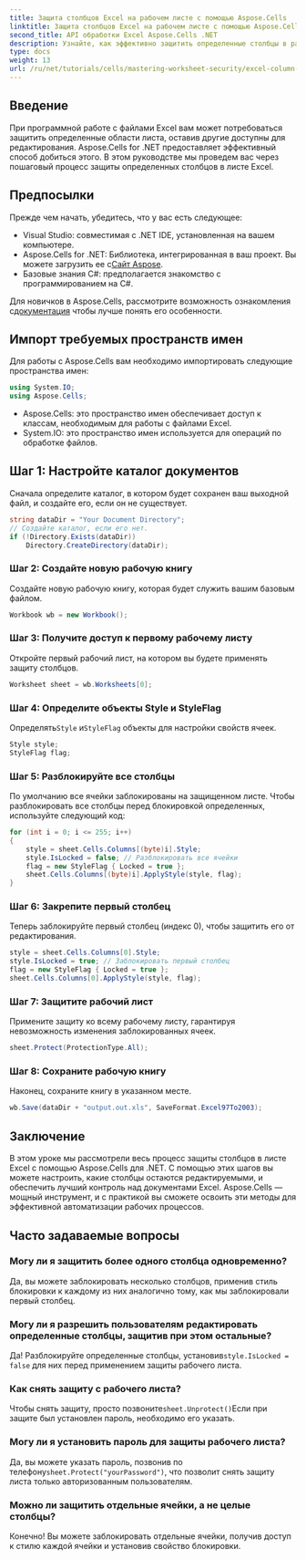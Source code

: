 ```yaml
---
title: Защита столбцов Excel на рабочем листе с помощью Aspose.Cells
linktitle: Защита столбцов Excel на рабочем листе с помощью Aspose.Cells
second_title: API обработки Excel Aspose.Cells .NET
description: Узнайте, как эффективно защитить определенные столбцы в рабочих листах Excel с помощью Aspose.Cells для .NET. Это пошаговое руководство охватывает все, от настройки среды до сохранения защищенных файлов Excel.
type: docs
weight: 13
url: /ru/net/tutorials/cells/mastering-worksheet-security/excel-column-protection/
---
```

## Введение

При программной работе с файлами Excel вам может потребоваться защитить определенные области листа, оставив другие доступны для редактирования. Aspose.Cells for .NET предоставляет эффективный способ добиться этого. В этом руководстве мы проведем вас через пошаговый процесс защиты определенных столбцов в листе Excel.

## Предпосылки
Прежде чем начать, убедитесь, что у вас есть следующее:
- Visual Studio: совместимая с .NET IDE, установленная на вашем компьютере.
-  Aspose.Cells for .NET: Библиотека, интегрированная в ваш проект. Вы можете загрузить ее с[Сайт Aspose](https://releases.aspose.com/cells/net/).
- Базовые знания C#: предполагается знакомство с программированием на C#.

 Для новичков в Aspose.Cells, рассмотрите возможность ознакомления с[документация](https://reference.aspose.com/cells/net/) чтобы лучше понять его особенности.

## Импорт требуемых пространств имен
Для работы с Aspose.Cells вам необходимо импортировать следующие пространства имен:

```csharp
using System.IO;
using Aspose.Cells;
```
- Aspose.Cells: это пространство имен обеспечивает доступ к классам, необходимым для работы с файлами Excel.
- System.IO: это пространство имен используется для операций по обработке файлов.

## Шаг 1: Настройте каталог документов

Сначала определите каталог, в котором будет сохранен ваш выходной файл, и создайте его, если он не существует.

```csharp
string dataDir = "Your Document Directory";
// Создайте каталог, если его нет.
if (!Directory.Exists(dataDir))
    Directory.CreateDirectory(dataDir);
```

### Шаг 2: Создайте новую рабочую книгу
Создайте новую рабочую книгу, которая будет служить вашим базовым файлом.

```csharp
Workbook wb = new Workbook();
```

### Шаг 3: Получите доступ к первому рабочему листу
Откройте первый рабочий лист, на котором вы будете применять защиту столбцов.

```csharp
Worksheet sheet = wb.Worksheets[0];
```

### Шаг 4: Определите объекты Style и StyleFlag
 Определять`Style` и`StyleFlag` объекты для настройки свойств ячеек.

```csharp
Style style;
StyleFlag flag;
```

### Шаг 5: Разблокируйте все столбцы
По умолчанию все ячейки заблокированы на защищенном листе. Чтобы разблокировать все столбцы перед блокировкой определенных, используйте следующий код:

```csharp
for (int i = 0; i <= 255; i++)
{
    style = sheet.Cells.Columns[(byte)i].Style;
    style.IsLocked = false; // Разблокировать все ячейки
    flag = new StyleFlag { Locked = true };
    sheet.Cells.Columns[(byte)i].ApplyStyle(style, flag);
}
```

### Шаг 6: Закрепите первый столбец
Теперь заблокируйте первый столбец (индекс 0), чтобы защитить его от редактирования.

```csharp
style = sheet.Cells.Columns[0].Style;
style.IsLocked = true; // Заблокировать первый столбец
flag = new StyleFlag { Locked = true };
sheet.Cells.Columns[0].ApplyStyle(style, flag);
```

### Шаг 7: Защитите рабочий лист
Примените защиту ко всему рабочему листу, гарантируя невозможность изменения заблокированных ячеек.

```csharp
sheet.Protect(ProtectionType.All);
```

### Шаг 8: Сохраните рабочую книгу
Наконец, сохраните книгу в указанном месте.

```csharp
wb.Save(dataDir + "output.out.xls", SaveFormat.Excel97To2003);
```

## Заключение
В этом уроке мы рассмотрели весь процесс защиты столбцов в листе Excel с помощью Aspose.Cells для .NET. С помощью этих шагов вы можете настроить, какие столбцы остаются редактируемыми, и обеспечить лучший контроль над документами Excel. Aspose.Cells — мощный инструмент, и с практикой вы сможете освоить эти методы для эффективной автоматизации рабочих процессов.

## Часто задаваемые вопросы

### Могу ли я защитить более одного столбца одновременно?
Да, вы можете заблокировать несколько столбцов, применив стиль блокировки к каждому из них аналогично тому, как мы заблокировали первый столбец.

### Могу ли я разрешить пользователям редактировать определенные столбцы, защитив при этом остальные?
 Да! Разблокируйте определенные столбцы, установив`style.IsLocked = false` для них перед применением защиты рабочего листа.

### Как снять защиту с рабочего листа?
 Чтобы снять защиту, просто позвоните`sheet.Unprotect()`Если при защите был установлен пароль, необходимо его указать.

### Могу ли я установить пароль для защиты рабочего листа?
 Да, вы можете указать пароль, позвонив по телефону`sheet.Protect("yourPassword")`, что позволит снять защиту листа только авторизованным пользователям.

### Можно ли защитить отдельные ячейки, а не целые столбцы?
Конечно! Вы можете заблокировать отдельные ячейки, получив доступ к стилю каждой ячейки и установив свойство блокировки.
